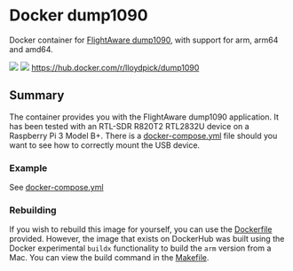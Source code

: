 # Docker dump1090

Docker container for [FlightAware dump1090](https://github.com/flightaware/dump1090), with support for arm, arm64 and amd64.

[![](https://images.microbadger.com/badges/version/lloydpick/dump1090.svg)](https://microbadger.com/images/lloydpick/dump1090) [![](https://images.microbadger.com/badges/image/lloydpick/dump1090.svg)](https://microbadger.com/images/lloydpick/dump1090) https://hub.docker.com/r/lloydpick/dump1090

## Summary

The container provides you with the FlightAware dump1090 application. It has been tested with an RTL-SDR R820T2 RTL2832U device on a Raspberry Pi 3 Model B+. There is a [docker-compose.yml](https://github.com/lloydpick/docker-spyserver/blob/master/docker-compose.yml) file should you want to see how to correctly mount the USB device.

### Example

See [docker-compose.yml](https://github.com/lloydpick/docker-dump1090/blob/master/docker-compose.yml)

### Rebuilding

If you wish to rebuild this image for yourself, you can use the [Dockerfile](https://github.com/lloydpick/docker-dump1090/blob/master/Dockerfile) provided. However, the image that exists on DockerHub was built using the Docker experimental `buildx` functionality to build the `arm` version from a Mac. You can view the build command in the [Makefile](https://github.com/lloydpick/docker-dump1090/blob/master/Makefile).
